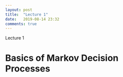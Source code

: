 ```yaml
---
layout: post
title:  "Lecture 1"
date:   2019-08-14 23:32
comments: true
---
```

Lecture 1

# Basics of Markov Decision Processes
